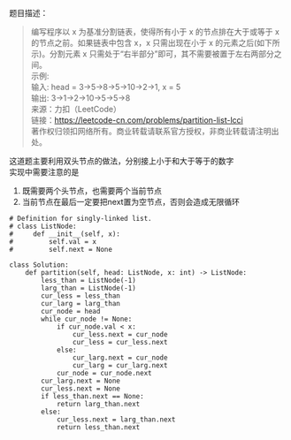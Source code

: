 题目描述：
> 编写程序以 x 为基准分割链表，使得所有小于 x 的节点排在大于或等于 x 的节点之前。如果链表中包含 x，x 只需出现在小于 x 的元素之后(如下所示)。分割元素 x 只需处于“右半部分”即可，其不需要被置于左右两部分之间。       
示例:        
输入: head = 3->5->8->5->10->2->1, x = 5       
输出: 3->1->2->10->5->5->8       
来源：力扣（LeetCode）          
链接：https://leetcode-cn.com/problems/partition-list-lcci       
著作权归领扣网络所有。商业转载请联系官方授权，非商业转载请注明出处。       
       
这道题主要利用双头节点的做法，分别接上小于和大于等于的数字       
实现中需要注意的是       
1. 既需要两个头节点，也需要两个当前节点      
2. 当前节点在最后一定要把next置为空节点，否则会造成无限循环      

```
# Definition for singly-linked list.
# class ListNode:
#     def __init__(self, x):
#         self.val = x
#         self.next = None

class Solution:
    def partition(self, head: ListNode, x: int) -> ListNode:
        less_than = ListNode(-1)
        larg_than = ListNode(-1)
        cur_less = less_than
        cur_larg = larg_than
        cur_node = head
        while cur_node != None:
            if cur_node.val < x:
                cur_less.next = cur_node
                cur_less = cur_less.next
            else:
                cur_larg.next = cur_node
                cur_larg = cur_larg.next
            cur_node = cur_node.next
        cur_larg.next = None
        cur_less.next = None
        if less_than.next == None:
            return larg_than.next
        else:
            cur_less.next = larg_than.next
            return less_than.next
```
